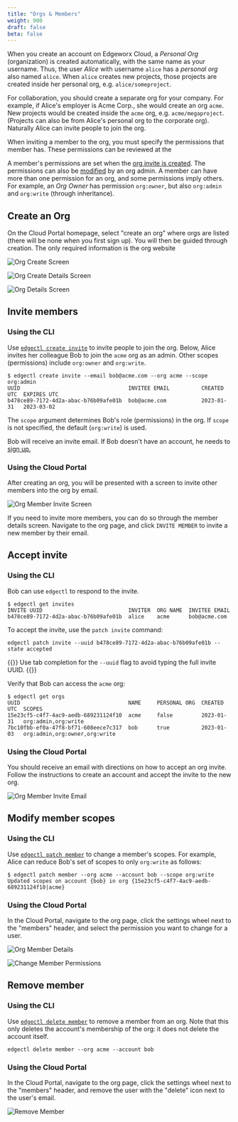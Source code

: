 ```yaml
---
title: "Orgs & Members"
weight: 900
draft: false
beta: false
---
```

When you create an account on Edgeworx Cloud, a _Personal Org_ (organization) is created automatically,
with the same name as your username. Thus, the user _Alice_ with username `alice`
has a _personal org_ also named `alice`. When `alice` creates new projects,
those projects are created inside her personal org, e.g. `alice/someproject`.

For collaboration, you should create a separate org for your company.
For example, if Alice's employer is Acme Corp., she would create an org `acme`. New
projects would be created inside the `acme` org, e.g. `acme/megaproject`. (Projects can also be
 from Alice's personal org to the corporate org).
Naturally Alice can invite people to join the org.

When inviting a member to the org, you must specify the permissions that member has. These permissions
can be reviewed at the

A member's permissions are set when the [org invite is created](/docs/cloud/edgectl/create-invite).
The permissions can also be [modified](/docs/cloud/edgectl/patch-member/) by an org admin. A member
can have more than one permission for an org, and some permissions imply others. For example,
an _Org Owner_ has permission `org:owner`, but also `org:admin` and `org:write` (through inheritance).

## Create an Org

On the Cloud Portal homepage, select "create an org" where orgs are listed (there will be none when
you first sign up). You will then be guided through creation. The only required information is the org website

![Org Create Screen](/images/orgs/org-create.png)

![Org Create Details Screen](/images/create_org_modal.png)

![Org Details Screen](/images/dashboard_org_details.png)

## Invite members

### Using the CLI

Use [`edgectl create invite`](/docs/cloud/edgectl/create-invite) to invite people
to join the org. Below, Alice invites her colleague Bob to join the `acme` org
as an admin. Other scopes (permissions) include `org:owner` and `org:write`.

```shell
$ edgectl create invite --email bob@acme.com --org acme --scope org:admin
UUID                                  INVITEE EMAIL          CREATED UTC  EXPIRES UTC
b478ce89-7172-4d2a-abac-b76b09afe01b  bob@acme.com           2023-01-31   2023-03-02
```

The `scope` argument determines Bob's role (permissions) in the org. If `scope` is
not specified, the default (`org:write`) is used.

Bob will receive an invite email. If Bob doesn't have an account, he needs
to [sign up.](https://cloud.edgeworx.io)

### Using the Cloud Portal

After creating an org, you will be presented with a screen to invite other
members into the org by email.

![Org Member Invite Screen](/images/orgs/org-member-invite.png)

If you need to invite more members, you can do so through the member details screen.
Navigate to the org page, and click `INVITE MEMBER` to invite a new member by their email.

## Accept invite

### Using the CLI

Bob can use `edgectl` to respond to the invite.

```shell
$ edgectl get invites
INVITE UUID                           INVITER  ORG NAME  INVITEE EMAIL
b478ce89-7172-4d2a-abac-b76b09afe01b  alice    acme      bob@acme.com
```

To accept the invite, use the `patch invite` command:

```shell
edgectl patch invite --uuid b478ce89-7172-4d2a-abac-b76b09afe01b --state accepted
```

{{<info>}}
Use tab completion for the `--uuid` flag to avoid typing the full invite UUID.
{{</info>}}

Verify that Bob can access the `acme` org:

```shell
$ edgectl get orgs
UUID                                  NAME     PERSONAL ORG  CREATED UTC  SCOPES
15e23cf5-c4f7-4ac9-aedb-689231124f10  acme     false         2023-01-31   org:admin,org:write
7bc10fbb-ef0a-47f8-bf71-608eece7c317  bob      true          2023-01-03   org:admin,org:owner,org:write
```

### Using the Cloud Portal

You should receive an email with directions on how to accept an org invite. Follow
the instructions to create an account and accept the invite to the new org.

![Org Member Invite Email](/images/verification_email.png)

## Modify member scopes

### Using the CLI

Use [`edgectl patch member`](/docs/cloud/edgectl/patch-member) to change a member's scopes. For example, Alice can
reduce Bob's set of scopes to only `org:write` as follows:

```shell
$ edgectl patch member --org acme --account bob --scope org:write
Updated scopes on account {bob} in org {15e23cf5-c4f7-4ac9-aedb-689231124f10|acme}
```

### Using the Cloud Portal

In the Cloud Portal, navigate to the org page, click the settings wheel next to the "members" header,
and select the permission you want to change for a user.

![Org Member Details](/images/org_details_members.png)

![Change Member Permissions](/images/org_details_members_perm.png)

## Remove member

### Using the CLI

Use [`edgectl delete member`](/docs/cloud/edgectl/delete-member) to remove a member from an org. Note that this only deletes
the account's membership of the org: it does not delete the account itself.

```shell
edgectl delete member --org acme --account bob
```

### Using the Cloud Portal

In the Cloud Portal, navigate to the org page, click the settings wheel next to the "members" header,
and remove the user with the "delete" icon next to the user's email.

![Remove Member](/images/org_member_delete_modal.png)
